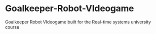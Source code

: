 # Goalkeeper-Robot-VIdeogame
Goalkeeper Robot VIdeogame built for the Real-time systems university course

